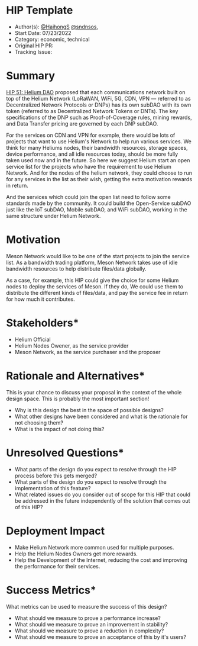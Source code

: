 # HIP Template

- Author(s): [@HaihongS](https://github.com/haihongS) [@sndnsos](https://github.com/sndnsos), 
- Start Date: 07/23/2022
- Category: economic, technical
- Original HIP PR: <!-- leave this empty; maintainer will fill in ID of this pull request -->
- Tracking Issue: <!-- leave this empty; maintainer will create a discussion issue -->

# Summary
[summary]: #summary

[HIP 51: Helium DAO](https://github.com/helium/HIP/blob/main/0051-helium-dao.md) proposed that each communications network built on top of the Helium Network (LoRaWAN, WiFi, 5G, CDN, VPN — referred to as Decentralized Network Protocols or DNPs) has its own subDAO with its own token (referred to as Decentralized Network Tokens or DNTs). The key specifications of the DNP such as Proof-of-Coverage rules, mining rewards, and Data Transfer pricing are governed by each DNP subDAO.

For the services on CDN and VPN for example, there would be lots of projects that want to use Helium's Network to help run various services.
We think for many Heliums nodes, their bandwidth resources, storage spaces, device performance, and all idle resources today, should be more fully taken used now and in the future. 
So here we suggest Helium start an open service list for the projects who have the requirement to use Helium Network. And for the nodes of the helium network, they could choose to run for any services in the list as their wish, getting the extra motivation rewards in return.

And the services which could join the open list need to follow some standards made by the community.
It could build the Open-Service subDAO just like the IoT subDAO, Mobile subDAO, and WiFi subDAO, working in the same structure under Helium Network.

# Motivation
[motivation]: #motivation

Meson Network would like to be one of the start projects to join the service list.
As a bandwidth trading platform, Meson Network takes use of idle bandwidth resources to help distribute files/data globally.

As a case, for example, this HIP could give the choice for some Helium nodes to deploy the services of Meson. If they do, We could use them to distribute the different kinds of files/data, and pay the service fee in return for how much it contributes. 

# Stakeholders*
[stakeholders]: #stakeholders
- Helium Official
- Helium Nodes Owener, as the service provider
- Meson Network, as the service purchaser and the proposer

# Rationale and Alternatives*
[alternatives]: #rationale-and-alternatives
This is your chance to discuss your proposal in the context of the whole design
space. This is probably the most important section!
- Why is this design the best in the space of possible designs?
- What other designs have been considered and what is the rationale for not
  choosing them?
- What is the impact of not doing this?

# Unresolved Questions*
[unresolved]: #unresolved-questions
- What parts of the design do you expect to resolve through the HIP process
  before this gets merged?
- What parts of the design do you expect to resolve through the implementation
  of this feature?
- What related issues do you consider out of scope for this HIP that could be
  addressed in the future independently of the solution that comes out of this
  HIP?

# Deployment Impact
[deployment-impact]: #deployment-impact

 - Make Helium Network more common used for multiple purposes.
 - Help the Helium Nodes Owners get more rewards.
 - Help the Development of the Internet, reducing the cost and improving the performance for their services.

# Success Metrics*
[success-metrics]: #success-metrics
What metrics can be used to measure the success of this design?
- What should we measure to prove a performance increase?
- What should we measure to prove an improvement in stability?
- What should we measure to prove a reduction in complexity?
- What should we measure to prove an acceptance of this by it's users?
